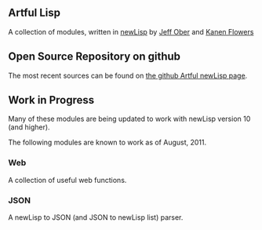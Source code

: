 ## Artful Lisp

A collection of modules, written in [newLisp](http://www.newLisp.org)
by [Jeff Ober](http://www.artfulcode.net) and 
[Kanen Flowers](http://www.ScruffyThinking.com)

## Open Source Repository on github

The most recent sources can be found on [the github Artful newLisp page](https://github.com/LifeZero/artful-newlisp).


## Work in Progress

Many of these modules are being updated to work with newLisp version 10
(and higher).

The following modules are known to work as of August, 2011.

### Web

A collection of useful web functions.

### JSON

A newLisp to JSON (and JSON to newLisp list) parser.

